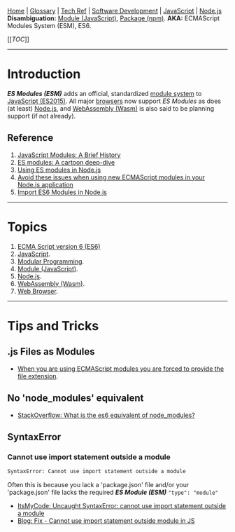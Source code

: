 [Home](/Slalom-LLC/Slalom-Consulting) | [Glossary](/Glossary) | [Tech Ref](/Tech-Ref) | [Software Development](/Tech-Ref/Software-Development) | [JavaScript](/Tech-Ref/Software-Development/JavaScript) | [Node.js](/Tech-Ref/Software-Development/JavaScript/Node.js)
**Disambiguation:** [Module (JavaScript)](/Tech-Ref/Software-Development/JavaScript/Module-\(JavaScript\)), [Package (npm)](/Tech-Ref/Software-Development/JavaScript/npm).
**AKA:** ECMAScript Modules System (ESM), ES6.

[[_TOC_]]

---
# Introduction
***ES Modules (ESM)*** adds an official, standardized [module system](/Tech-Ref/Software-Development/JavaScript/Module-\(JavaScript\)) to [JavaScript (ES2015)](/Tech-Ref/Software-Development/JavaScript). All major [browsers](/Tech-Ref/WWW-\(World-Wide-Web\)/Web-Browser) now support _ES Modules_ as does (at least) [Node.js](/Tech-Ref/Software-Development/JavaScript/Node.js), and [WebAssembly (Wasm)](/Tech-Ref/Software-Development/Wasm-\(WebAssembly\)) is also said to be planning support (if not already).

## Reference
1. [JavaScript Modules: A Brief History](https://objectpartners.com/2019/05/24/javascript-modules-a-brief-history/)
1. [ES modules: A cartoon deep-dive](https://hacks.mozilla.org/2018/03/es-modules-a-cartoon-deep-dive/)
1. [Using ES modules in Node.js](https://blog.logrocket.com/es-modules-in-node-today/)
1. [Avoid these issues when using new ECMAScript modules in your Node.js application](https://www.darraghoriordan.com/2021/06/26/publishing-package-using-esm-esmodules/)
1. [Import ES6 Modules in Node.js](https://pakstech.com/blog/node-import-error/)

---
# Topics
1. [ECMA Script version 6 (ES6)](/Tech-Ref/Software-Development/JavaScript/ECMAScript/ECMAScript-2015/ES6-\(ECMAScript-version-6\))
1. [JavaScript](/Tech-Ref/Software-Development/JavaScript).
1. [Modular Programming](/Tech-Ref/Software-Development/Modular-Programming).
1. [Module (JavaScript)](/Tech-Ref/Software-Development/JavaScript/Module-\(JavaScript\)).
1. [Node.js](/Tech-Ref/Software-Development/JavaScript/Node.js).
1. [WebAssembly (Wasm)](/Tech-Ref/Software-Development/Wasm-\(WebAssembly\)).
1. [Web Browser](/Tech-Ref/WWW-\(World-Wide-Web\)/Web-Browser).

---
# Tips and Tricks

## .js Files as Modules
- [When you are using ECMAScript modules you are forced to provide the file extension](https://stackoverflow.com/a/68783000/418950).

## No 'node_modules' equivalent
- [StackOverflow: What is the es6 equivalent of node_modules?](https://stackoverflow.com/a/55676831/418950)

## SyntaxError

### Cannot use import statement outside a module
```cmd
SyntaxError: Cannot use import statement outside a module
```
Often this is because you lack a 'package.json' file and/or your 'package.json' file lacks the required ***ES Module (ESM)*** `"type": "module"`
- [ItsMyCode: Uncaught SyntaxError: cannot use import statement outside a module](https://itsmycode.com/solved-uncaught-syntaxerror-cannot-use-import-statement-outside-a-module/)
- [Blog: Fix - Cannot use import statement outside module in JS](https://bobbyhadz.com/blog/javascript-syntaxerror-cannot-use-import-statement-outside-module)
